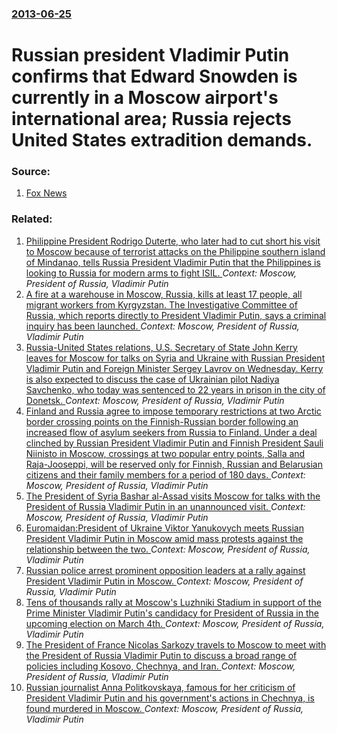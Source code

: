 ### [2013-06-25](/news/2013/06/25/index.md)

# Russian president Vladimir Putin confirms that Edward Snowden is currently in a Moscow airport's international area; Russia rejects United States extradition demands. 




### Source:

1. [Fox News](http://www.foxnews.com/politics/2013/06/25/russian-official-balks-at-us-extradition-demand-for-snowden/)

### Related:

1. [Philippine President Rodrigo Duterte, who later had to cut short his visit to Moscow because of terrorist attacks on the Philippine southern island of Mindanao, tells Russia President Vladimir Putin that the Philippines is looking to Russia for modern arms to fight ISIL. ](/news/2017/05/22/philippine-president-rodrigo-duterte-who-later-had-to-cut-short-his-visit-to-moscow-because-of-terrorist-attacks-on-the-philippine-southern.md) _Context: Moscow, President of Russia, Vladimir Putin_
2. [A fire at a warehouse in Moscow, Russia, kills at least 17 people, all migrant workers from Kyrgyzstan.  The Investigative Committee of Russia, which reports directly to President Vladimir Putin, says a criminal inquiry has been launched. ](/news/2016/08/27/a-fire-at-a-warehouse-in-moscow-russia-kills-at-least-17-people-all-migrant-workers-from-kyrgyzstan-the-investigative-committee-of-russ.md) _Context: Moscow, President of Russia, Vladimir Putin_
3. [Russia-United States relations,  U.S. Secretary of State John Kerry leaves for Moscow for talks on Syria and Ukraine with Russian President Vladimir Putin and Foreign Minister Sergey Lavrov on  Wednesday. Kerry is also  expected to discuss the case of Ukrainian pilot Nadiya Savchenko,  who today was sentenced to 22 years in prison in the city of Donetsk. ](/news/2016/03/22/russiaaunited-states-relations-u-s-secretary-of-state-john-kerry-leaves-for-moscow-for-talks-on-syria-and-ukraine-with-russian-presiden.md) _Context: Moscow, President of Russia, Vladimir Putin_
4. [Finland and Russia agree to impose temporary restrictions at two Arctic border crossing points on the Finnish-Russian border following an increased flow of asylum seekers from Russia to Finland. Under a deal clinched by Russian President Vladimir Putin and Finnish President Sauli Niinisto in Moscow, crossings at two popular entry points, Salla and Raja-Jooseppi, will be reserved only for Finnish, Russian and Belarusian citizens and their family members for a period of 180 days. ](/news/2016/03/22/finland-and-russia-agree-to-impose-temporary-restrictions-at-two-arctic-border-crossing-points-on-the-finnisharussian-border-following-an.md) _Context: Moscow, President of Russia, Vladimir Putin_
5. [The President of Syria Bashar al-Assad visits Moscow for talks with the President of Russia Vladimir Putin in an unannounced visit. ](/news/2015/10/21/the-president-of-syria-bashar-al-assad-visits-moscow-for-talks-with-the-president-of-russia-vladimir-putin-in-an-unannounced-visit.md) _Context: Moscow, President of Russia, Vladimir Putin_
6. [Euromaidan:President of Ukraine Viktor Yanukovych meets Russian President Vladimir Putin in Moscow amid mass protests against the relationship between the two. ](/news/2013/12/17/euromaidan-ppresident-of-ukraine-viktor-yanukovych-meets-russian-president-vladimir-putin-in-moscow-amid-mass-protests-against-the-relations.md) _Context: Moscow, President of Russia, Vladimir Putin_
7. [Russian police arrest prominent opposition leaders at a rally against President Vladimir Putin in Moscow. ](/news/2012/12/15/russian-police-arrest-prominent-opposition-leaders-at-a-rally-against-president-vladimir-putin-in-moscow.md) _Context: Moscow, President of Russia, Vladimir Putin_
8. [Tens of thousands rally at Moscow's Luzhniki Stadium in support of the Prime Minister Vladimir Putin's candidacy for President of Russia in the upcoming election on March 4th. ](/news/2012/02/23/tens-of-thousands-rally-at-moscow-s-luzhniki-stadium-in-support-of-the-prime-minister-vladimir-putin-s-candidacy-for-president-of-russia-in.md) _Context: Moscow, President of Russia, Vladimir Putin_
9. [ The President of France Nicolas Sarkozy travels to Moscow to meet with the President of Russia Vladimir Putin to discuss a broad range of policies including Kosovo, Chechnya, and Iran. ](/news/2007/10/9/the-president-of-france-nicolas-sarkozy-travels-to-moscow-to-meet-with-the-president-of-russia-vladimir-putin-to-discuss-a-broad-range-of-p.md) _Context: Moscow, President of Russia, Vladimir Putin_
10. [ Russian journalist Anna Politkovskaya, famous for her criticism of President Vladimir Putin and his government's actions in Chechnya, is found murdered in Moscow. ](/news/2006/10/7/russian-journalist-anna-politkovskaya-famous-for-her-criticism-of-president-vladimir-putin-and-his-government-s-actions-in-chechnya-is-fo.md) _Context: Moscow, President of Russia, Vladimir Putin_
